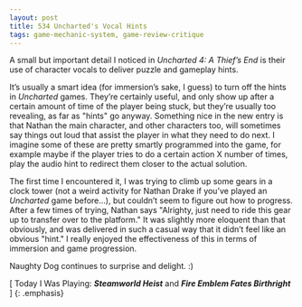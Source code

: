 ```yaml
---
layout: post
title: 534 Uncharted's Vocal Hints
tags: game-mechanic-system, game-review-critique
---
```

A small but important detail I noticed in *Uncharted 4: A Thief’s End* is their use of character vocals to deliver puzzle and gameplay hints.

It’s usually a smart idea (for immersion’s sake, I guess) to turn off the hints in *Uncharted* games.  They’re certainly useful, and only show up after a certain amount of time of the player being stuck, but they’re usually too revealing, as far as "hints" go anyway.  Something nice in the new entry is that Nathan the main character, and other characters too, will sometimes say things out loud that assist the player in what they need to do next.  I imagine some of these are pretty smartly programmed into the game, for example maybe if the player tries to do a certain action X number of times, play the audio hint to redirect them closer to the actual solution.

The first time I encountered it, I was trying to climb up some gears in a clock tower (not a weird activity for Nathan Drake if you’ve played an *Uncharted* game before…), but couldn’t seem to figure out how to progress.  After a few times of trying, Nathan says "Alrighty, just need to ride this gear up to transfer over to the platform."  It was slightly more eloquent than that obviously, and was delivered in such a casual way that it didn’t feel like an obvious "hint."  I really enjoyed the effectiveness of this in terms of immersion and game progression.

Naughty Dog continues to surprise and delight. :)

[ Today I Was Playing: ***Steamworld Heist*** and ***Fire Emblem Fates Birthright*** ]
{: .emphasis}
